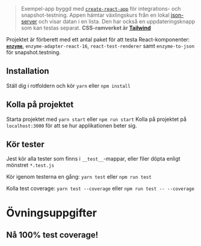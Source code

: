 >Exempel-app byggd med [`create-react-app`](https://github.com/facebookincubator/create-react-app) för integrations- och snapshot-testning. Appen hämtar växlingskurs från en lokal [json-server](https://github.com/typicode/json-server) och visar datan i en lista. Den har också en uppdateringsknapp som kan testas separat. **CSS-ramverket är [Tailwind](https://tailwindcss.com/)**

Projektet är förberett med ett antal paket för att testa React-komponenter: [**`enzyme`**](http://airbnb.io/enzyme/docs/api/), `enzyme-adapter-react-16`, `react-test-renderer` samt `enzyme-to-json` för snapshot.testning. 

## Installation
Ställ dig i rotfoldern och kör `yarn` eller `npm install`

## Kolla på projektet
Starta projektet med `yarn start` eller `npm run start`
Kolla på projektet på `localhost:3000` för att se hur applikationen beter sig. 

## Kör tester
Jest kör alla tester som finns i `__test__`-mappar, eller filer döpta enligt mönstret `*.test.js`

Kör igenom testerna en gång:
`yarn test` eller `npm run test`

Kolla test coverage:
`yarn test --coverage` eller `npm run test -- --coverage`

# Övningsuppgifter

## Nå 100% test coverage!